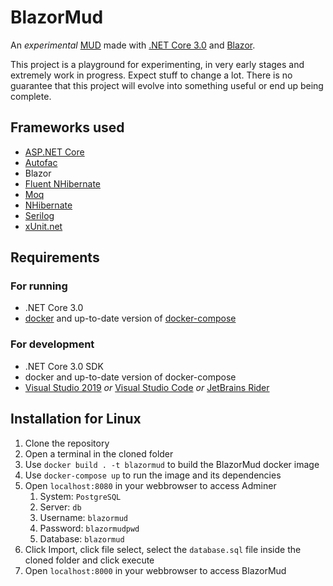 # BlazorMud
An _experimental_ [MUD](https://en.wikipedia.org/wiki/MUD) made with [.NET Core 3.0](https://docs.microsoft.com/dotnet/core/) and [Blazor](https://dotnet.microsoft.com/apps/aspnet/web-apps/blazor).

This project is a playground for experimenting, in very early stages and extremely work in progress. Expect stuff to change a lot. There is no guarantee that this project will evolve into something useful or end up being complete.

## Frameworks used
- [ASP.NET Core](https://dotnet.microsoft.com/learn/aspnet/what-is-aspnet-core)
- [Autofac](https://autofac.org/)
- Blazor
- [Fluent NHibernate](https://github.com/FluentNHibernate/fluent-nhibernate)
- [Moq](https://github.com/moq/moq4)
- [NHibernate](https://nhibernate.info/)
- [Serilog](https://serilog.net/)
- [xUnit.net](https://xunit.net/)

## Requirements
### For running
- .NET Core 3.0
- [docker](https://www.docker.com/) and up-to-date version of [docker-compose](https://docs.docker.com/compose/)
### For development
- .NET Core 3.0 SDK
- docker and up-to-date version of docker-compose
- [Visual Studio 2019](https://visualstudio.microsoft.com/vs) _or_ [Visual Studio Code](https://code.visualstudio.com/) _or_ [JetBrains Rider](https://www.jetbrains.com/rider/)

## Installation for Linux
1. Clone the repository
2. Open a terminal in the cloned folder
3. Use `docker build . -t blazormud` to build the BlazorMud docker image
4. Use `docker-compose up` to run the image and its dependencies
5. Open `localhost:8080` in your webbrowser to access Adminer
    1. System: `PostgreSQL`
    2. Server: `db`
    3. Username: `blazormud`
    4. Password: `blazormudpwd`
    5. Database: `blazormud`
6. Click Import, click file select, select the `database.sql` file inside the cloned folder and click execute
7. Open `localhost:8000` in your webbrowser to access BlazorMud
